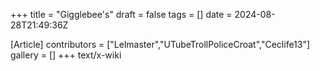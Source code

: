 +++
title = "Gigglebee's"
draft = false
tags = []
date = 2024-08-28T21:49:36Z

[Article]
contributors = ["Lelmaster","UTubeTrollPoliceCroat","Ceclife13"]
gallery = []
+++
text/x-wiki